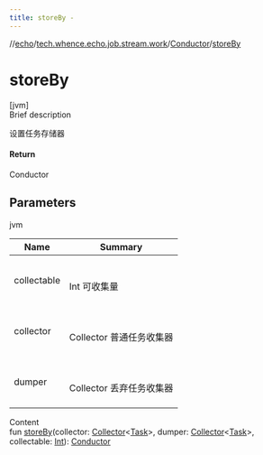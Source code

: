 ```yaml
---
title: storeBy -
---
```

//[echo](../../index.md)/[tech.whence.echo.job.stream.work](../index.md)/[Conductor](index.md)/[storeBy](store-by.md)



# storeBy  
[jvm]  
Brief description  


设置任务存储器



#### Return  


Conductor



## Parameters  
  
jvm  
  
|  Name|  Summary| 
|---|---|
| collectable| <br><br>Int 可收集量<br><br>
| collector| <br><br>Collector<Task> 普通任务收集器<br><br>
| dumper| <br><br>Collector<Task> 丢弃任务收集器<br><br>
  
  
Content  
fun [storeBy](store-by.md)(collector: [Collector](../../tech.whence.echo.job.stream.collector/-collector/index.md)<[Task](../../tech.whence.echo.job.stream.task/-task/index.md)>, dumper: [Collector](../../tech.whence.echo.job.stream.collector/-collector/index.md)<[Task](../../tech.whence.echo.job.stream.task/-task/index.md)>, collectable: [Int](https://kotlinlang.org/api/latest/jvm/stdlib/kotlin/-int/index.html)): [Conductor](index.md)  



